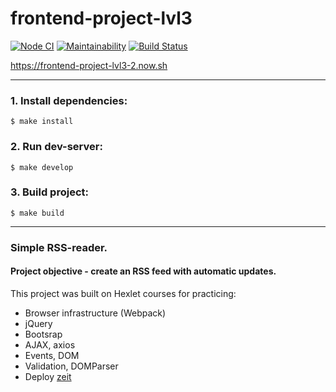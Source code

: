 # frontend-project-lvl3

[![Node CI](https://github.com/paultit/frontend-project-lvl3/workflows/Node%20CI/badge.svg)](https://github.com/paultit/frontend-project-lvl3/actions)
[![Maintainability](https://api.codeclimate.com/v1/badges/d00d0513280a52a7796e/maintainability)](https://codeclimate.com/github/paultit/frontend-project-lvl3/maintainability)
[![Build Status](https://travis-ci.org/paultit/frontend-project-lvl3.svg?branch=master)](https://travis-ci.org/paultit/frontend-project-lvl3)

https://frontend-project-lvl3-2.now.sh

---

### 1. Install dependencies:

```
$ make install
```
### 2. Run dev-server:

```
$ make develop
```
### 3. Build project:

```
$ make build
```
---
### Simple RSS-reader.
#### Project objective - create an RSS feed with automatic updates.
This project was built on Hexlet courses for practicing:

* Browser infrastructure (Webpack)
* jQuery
* Bootsrap
* AJAX, axios
* Events, DOM
* Validation, DOMParser 
* Deploy [zeit](https://vercel.com/docs)